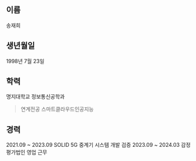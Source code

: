 ## 이름
  송재희
## 생년월일
  1998년 7월 23일
## 학력
  명지대학교 정보통신공학과
  > 연계전공 스마트클라우드인공지능
## 경력
  2021.09 ~ 2023.09 SOLID 5G 중계기 시스템 개발 검증
  2023.09 ~ 2024.03 감정평가법인 영업 근무

